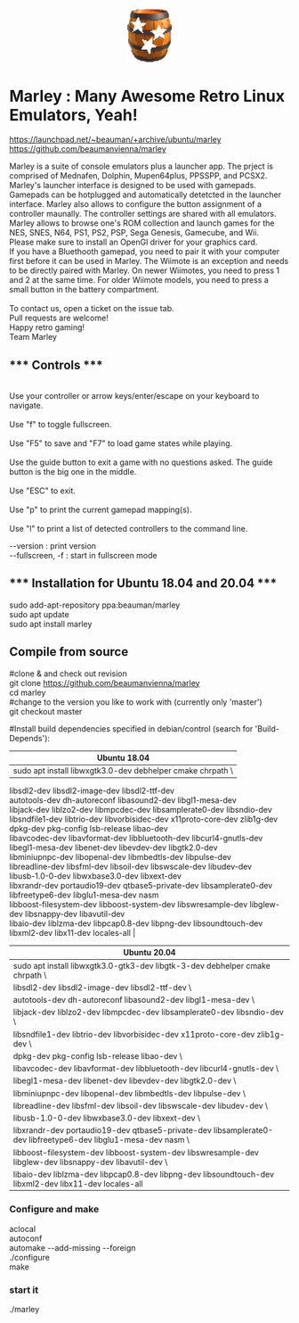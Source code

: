 <p align="center">
  <img width="80" src="pictures/barrel.png">
</p>

# Marley : Many Awesome Retro Linux Emulators, Yeah!

https://launchpad.net/~beauman/+archive/ubuntu/marley <br />
https://github.com/beaumanvienna/marley 


Marley is a suite of console emulators plus a launcher app. 
The prject is comprised of Mednafen, Dolphin, 
Mupen64plus, PPSSPP, and PCSX2.
Marley's launcher interface is designed to be used with 
gamepads. Gamepads can be hotplugged and automatically detetcted
in the launcher interface. Marley also allows to configure 
the button assignment of a controller maunally. The controller settings 
are shared with all emulators. Marley allows to browse 
one's ROM collection and launch games for the NES, SNES, N64, PS1, PS2, PSP,
Sega Genesis, Gamecube, and Wii. <br />
Please make sure to install an
OpenGl driver for your graphics card. <br />
If you have a Bluethooth gamepad, 
you need to pair it with your computer first before it can be used in Marley. 
The Wiimote is an exception and needs to be directly paired with Marley. On newer 
Wiimotes, you need to press 1 and 2 at the same time. For older Wiimote models, 
you need to press a small button in the battery compartment. <br />
<br />
To contact us, open a ticket on the issue tab. <br /> Pull requests are welcome! <br />
Happy retro gaming! <br />
Team Marley
## *** Controls ***
<br />
Use your controller or arrow keys/enter/escape on your keyboard to navigate.<br />
<br />
Use "f" to toggle fullscreen.<br />
<br />
Use "F5" to save and "F7" to load game states while playing.<br />
<br />
Use the guide button to exit a game with no questions asked. The guide button is the big one in the middle.<br />
<br />
Use "ESC" to exit.<br />
<br />
Use "p" to print the current gamepad mapping(s).<br />
<br />
Use "l" to print a list of detected controllers to the command line.<br />

  --version             : print version <br />
  --fullscreen, -f      : start in fullscreen mode<br />

## *** Installation for Ubuntu 18.04 and 20.04 ***

sudo add-apt-repository ppa:beauman/marley <br />
sudo apt update <br />
sudo apt install marley <br />

## Compile from source

#clone & and check out revision <br />
git clone https://github.com/beaumanvienna/marley  <br />
cd marley <br />
#change to the version you like to work with (currently only 'master')  <br />
git checkout master <br />

#Install build dependencies specified in debian/control (search for 'Build-Depends'):  <br />

| Ubuntu 18.04 | 
| ------------ | 
| sudo apt install libwxgtk3.0-dev debhelper cmake chrpath \
libsdl2-dev libsdl2-image-dev libsdl2-ttf-dev \
autotools-dev dh-autoreconf libasound2-dev libgl1-mesa-dev \
libjack-dev liblzo2-dev libmpcdec-dev libsamplerate0-dev libsndio-dev \
libsndfile1-dev libtrio-dev libvorbisidec-dev x11proto-core-dev zlib1g-dev \
dpkg-dev pkg-config lsb-release libao-dev \
libavcodec-dev libavformat-dev libbluetooth-dev libcurl4-gnutls-dev \
libegl1-mesa-dev libenet-dev libevdev-dev libgtk2.0-dev \
libminiupnpc-dev libopenal-dev libmbedtls-dev libpulse-dev \
libreadline-dev libsfml-dev libsoil-dev libswscale-dev libudev-dev \
libusb-1.0-0-dev libwxbase3.0-dev  libxext-dev \
libxrandr-dev portaudio19-dev qtbase5-private-dev libsamplerate0-dev libfreetype6-dev libglu1-mesa-dev nasm \
libboost-filesystem-dev libboost-system-dev libswresample-dev libglew-dev libsnappy-dev libavutil-dev \
libaio-dev liblzma-dev libpcap0.8-dev libpng-dev libsoundtouch-dev libxml2-dev libx11-dev locales-all |


| Ubuntu 20.04 | 
| ------------ | 
| sudo apt install libwxgtk3.0-gtk3-dev libgtk-3-dev debhelper cmake chrpath \ |
| libsdl2-dev libsdl2-image-dev libsdl2-ttf-dev \ |
| autotools-dev dh-autoreconf libasound2-dev libgl1-mesa-dev \ |
| libjack-dev liblzo2-dev libmpcdec-dev libsamplerate0-dev libsndio-dev \ |
| libsndfile1-dev libtrio-dev libvorbisidec-dev x11proto-core-dev zlib1g-dev \ |
| dpkg-dev pkg-config lsb-release libao-dev \ |
| libavcodec-dev libavformat-dev libbluetooth-dev libcurl4-gnutls-dev \ |
| libegl1-mesa-dev libenet-dev libevdev-dev libgtk2.0-dev \ |
| libminiupnpc-dev libopenal-dev libmbedtls-dev libpulse-dev \ |
| libreadline-dev libsfml-dev libsoil-dev libswscale-dev libudev-dev \ |
| libusb-1.0-0-dev libwxbase3.0-dev  libxext-dev \ |
| libxrandr-dev portaudio19-dev qtbase5-private-dev libsamplerate0-dev libfreetype6-dev libglu1-mesa-dev nasm \ |
| libboost-filesystem-dev libboost-system-dev libswresample-dev libglew-dev libsnappy-dev libavutil-dev \ |
| libaio-dev liblzma-dev libpcap0.8-dev libpng-dev libsoundtouch-dev libxml2-dev libx11-dev locales-all |

### Configure and make
aclocal <br />
autoconf <br />
automake --add-missing --foreign <br />
./configure <br />
make <br />


### start it
./marley <br />
